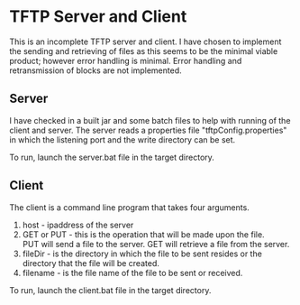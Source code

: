 # TFTP Server and Client

This is an incomplete TFTP server and client.  I have chosen to implement the sending and retrieving of files as this seems to be the minimal viable product; however error handling is minimal.  Error handling and retransmission of blocks are not implemented.

## Server

I have checked in a built jar and some batch files to help with running of the client and server.  The server reads a properties file "tftpConfig.properties" in which the listening port and the write directory can be set.

To run, launch the server.bat  file in the target directory.

## Client

The client is a command line program that takes four arguments.
1. host - ipaddress of the server
2. GET or PUT - this is the operation that will be made upon the file.  
 	PUT will send a file to the server.
  	GET will retrieve a file from the server.
3. fileDir - is the directory in which the file to be sent resides or the directory that the file will be created.
4. filename - is the file name of the file to be sent or received.

To run, launch the client.bat file in the target directory.